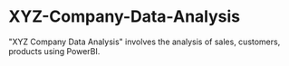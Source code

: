 # XYZ-Company-Data-Analysis
"XYZ Company Data Analysis" involves the analysis of sales, customers, products using PowerBI.

